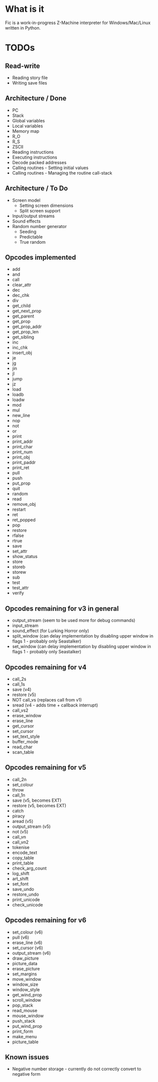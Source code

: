 # What is it
Fic is a work-in-progress Z-Machine interpreter for Windows/Mac/Linux written in Python.

# TODOs
## Read-write
- Reading story file
- Writing save files

## Architecture / Done
- PC
- Stack
- Global variables
- Local variables
- Memory map
- R_O
- R_S
- ZSCII
- Reading instructions
- Executing instructions
- Decode packed addresses
- Calling routines - Setting initial values
- Calling routines - Managing the routine call-stack

## Architecture / To Do
- Screen model
  - Setting screen dimensions
  - Split screen support
- Input/output streams
- Sound effects
- Random number generator
  - Seeding
  - Predictable
  - True random

## Opcodes implemented
- add
- and
- call
- clear_attr
- dec
- dec_chk
- div
- get_child
- get\_next_prop
- get_parent
- get_prop
- get\_prop_addr
- get\_prop_len
- get_sibling
- inc
- inc_chk
- insert_obj
- je
- jg
- jin
- jl
- jump
- jz
- load
- loadb
- loadw
- mod
- mul
- new_line
- nop
- not
- or
- print
- print_addr
- print_char
- print_num
- print_obj
- print_paddr
- print_ret
- pull
- push
- put_prop
- quit
- random
- read
- remove_obj
- restart
- ret
- ret_popped
- pop
- restore
- rfalse
- rtrue
- save
- set_attr
- show_status
- store
- storeb
- storew
- sub
- test
- test_attr
- verify

## Opcodes remaining for v3 in general
- output_stream (seem to be used more for debug commands)
- input_stream
- sound_effect (for Lurking Horror only)
- split_window (can delay implementation by disabling upper window in flags 1 - probably only Seastalker)
- set_window (can delay implementation by disabling upper window in flags 1 - probably only Seastalker)

## Opcodes remaining for v4
- call_2s
- call_1s
- save (v4)
- restore (v5)
- NOT call_vs (replaces call from v1)
- sread (v4 - adds time + callback interrupt)
- call_vs2
- erase_window
- erase_line
- get_cursor
- set_cursor
- set_text_style
- buffer_mode
- read_char
- scan_table

## Opcodes remaining for v5
- call_2n
- set_colour
- throw
- call_1n
- save (v5, becomes EXT)
- restore (v5, becomes EXT)
- catch
- piracy
- aread (v5)
- output_stream (v5)
- not (v5)
- call_vn
- call_vn2
- tokenise
- encode_text
- copy_table
- print_table
- check\_arg\_count
- log_shift
- art_shift
- set_font
- save_undo
- restore_undo
- print_unicode
- check_unicode

## Opcodes remaining for v6
- set_colour (v6)
- pull (v6)
- erase_line (v6)
- set_cursor (v6)
- output_stream (v6)
- draw_picture
- picture_data
- erase_picture
- set_margins
- move_window
- window_size
- window_style
- get\_wind_prop
- scroll_window
- pop_stack
- read_mouse
- mouse_window
- push_stack
- put\_wind_prop
- print_form
- make_menu
- picture_table

## Known issues
- Negative number storage - currently do not correctly convert to negative form
